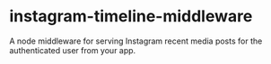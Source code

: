 # instagram-timeline-middleware
A node middleware for serving Instagram recent media posts for the authenticated user from your app.
